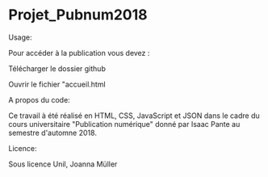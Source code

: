 # Projet_Pubnum2018
Usage:

Pour accéder à la publication vous devez :

Télécharger le dossier github

Ouvrir le fichier "accueil.html

A propos du code:

Ce travail à été réalisé en HTML, CSS, JavaScript et JSON dans le cadre du cours universitaire "Publication numérique" donné par Isaac Pante au semestre d'automne 2018. 

Licence:

Sous licence Unil, Joanna Müller
